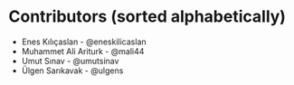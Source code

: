 # Contributors (sorted alphabetically)

* Enes Kılıçaslan - @eneskilicaslan
* Muhammet Ali Ariturk - @mali44
* Umut Sınav - @umutsinav
* Ülgen Sarıkavak - @ulgens
